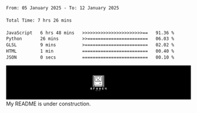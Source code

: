 <!--START_SECTION:waka-->

```txt
From: 05 January 2025 - To: 12 January 2025

Total Time: 7 hrs 26 mins

JavaScript   6 hrs 48 mins   >>>>>>>>>>>>>>>>>>>>>>>==   91.36 %
Python       26 mins         >>=======================   06.03 %
GLSL         9 mins          >========================   02.02 %
HTML         1 min           =========================   00.40 %
JSON         0 secs          =========================   00.10 %
```

<!--END_SECTION:waka-->

<img src="https://raw.githubusercontent.com/n3xta/image-hosting/main/img/202411032331174.png"/>
My README is under construction. 
